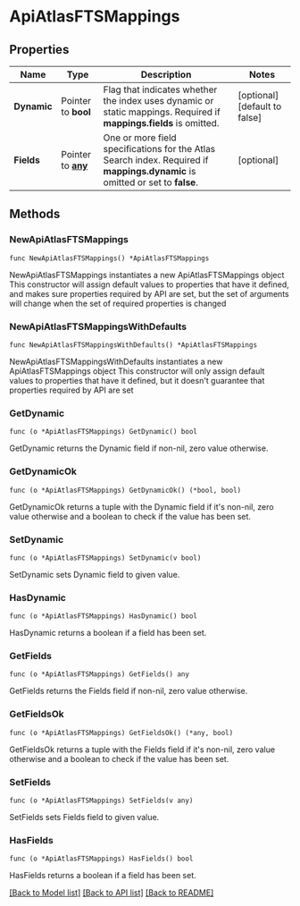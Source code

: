 # ApiAtlasFTSMappings

## Properties

Name | Type | Description | Notes
------------ | ------------- | ------------- | -------------
**Dynamic** | Pointer to **bool** | Flag that indicates whether the index uses dynamic or static mappings. Required if **mappings.fields** is omitted. | [optional] [default to false]
**Fields** | Pointer to [**any**](interface{}.md) | One or more field specifications for the Atlas Search index. Required if **mappings.dynamic** is omitted or set to **false**. | [optional] 

## Methods

### NewApiAtlasFTSMappings

`func NewApiAtlasFTSMappings() *ApiAtlasFTSMappings`

NewApiAtlasFTSMappings instantiates a new ApiAtlasFTSMappings object
This constructor will assign default values to properties that have it defined,
and makes sure properties required by API are set, but the set of arguments
will change when the set of required properties is changed

### NewApiAtlasFTSMappingsWithDefaults

`func NewApiAtlasFTSMappingsWithDefaults() *ApiAtlasFTSMappings`

NewApiAtlasFTSMappingsWithDefaults instantiates a new ApiAtlasFTSMappings object
This constructor will only assign default values to properties that have it defined,
but it doesn't guarantee that properties required by API are set

### GetDynamic

`func (o *ApiAtlasFTSMappings) GetDynamic() bool`

GetDynamic returns the Dynamic field if non-nil, zero value otherwise.

### GetDynamicOk

`func (o *ApiAtlasFTSMappings) GetDynamicOk() (*bool, bool)`

GetDynamicOk returns a tuple with the Dynamic field if it's non-nil, zero value otherwise
and a boolean to check if the value has been set.

### SetDynamic

`func (o *ApiAtlasFTSMappings) SetDynamic(v bool)`

SetDynamic sets Dynamic field to given value.

### HasDynamic

`func (o *ApiAtlasFTSMappings) HasDynamic() bool`

HasDynamic returns a boolean if a field has been set.
### GetFields

`func (o *ApiAtlasFTSMappings) GetFields() any`

GetFields returns the Fields field if non-nil, zero value otherwise.

### GetFieldsOk

`func (o *ApiAtlasFTSMappings) GetFieldsOk() (*any, bool)`

GetFieldsOk returns a tuple with the Fields field if it's non-nil, zero value otherwise
and a boolean to check if the value has been set.

### SetFields

`func (o *ApiAtlasFTSMappings) SetFields(v any)`

SetFields sets Fields field to given value.

### HasFields

`func (o *ApiAtlasFTSMappings) HasFields() bool`

HasFields returns a boolean if a field has been set.

[[Back to Model list]](../README.md#documentation-for-models) [[Back to API list]](../README.md#documentation-for-api-endpoints) [[Back to README]](../README.md)


